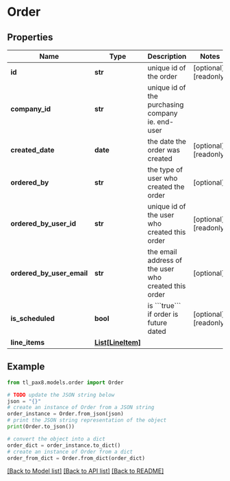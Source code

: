 # Order


## Properties

Name | Type | Description | Notes
------------ | ------------- | ------------- | -------------
**id** | **str** | unique id of the order | [optional] [readonly] 
**company_id** | **str** | unique id of the purchasing company ie. end-user | 
**created_date** | **date** | the date the order was created | [optional] [readonly] 
**ordered_by** | **str** | the type of user who created the order | [optional] 
**ordered_by_user_id** | **str** | unique id of the user who created this order | [optional] [readonly] 
**ordered_by_user_email** | **str** | the email address of the user who created this order | [optional] 
**is_scheduled** | **bool** | is &#x60;&#x60;&#x60;true&#x60;&#x60;&#x60; if order is future dated | [optional] [readonly] 
**line_items** | [**List[LineItem]**](LineItem.md) |  | 

## Example

```python
from tl_pax8.models.order import Order

# TODO update the JSON string below
json = "{}"
# create an instance of Order from a JSON string
order_instance = Order.from_json(json)
# print the JSON string representation of the object
print(Order.to_json())

# convert the object into a dict
order_dict = order_instance.to_dict()
# create an instance of Order from a dict
order_from_dict = Order.from_dict(order_dict)
```
[[Back to Model list]](../README.md#documentation-for-models) [[Back to API list]](../README.md#documentation-for-api-endpoints) [[Back to README]](../README.md)


